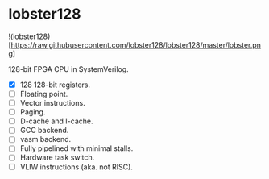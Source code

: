 # lobster128

!(lobster128)[https://raw.githubusercontent.com/lobster128/lobster128/master/lobster.png]

128-bit FPGA CPU in SystemVerilog.

* [x] 128 128-bit registers.
* [ ] Floating point.
* [ ] Vector instructions.
* [ ] Paging.
* [ ] D-cache and I-cache.
* [ ] GCC backend.
* [ ] vasm backend.
* [ ] Fully pipelined with minimal stalls.
* [ ] Hardware task switch.
* [ ] VLIW instructions (aka. not RISC).
